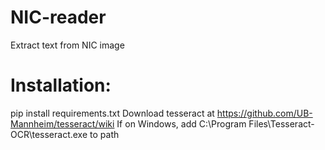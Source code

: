 # NIC-reader
Extract text from NIC image

# Installation:
pip install requirements.txt
Download tesseract at https://github.com/UB-Mannheim/tesseract/wiki
If on Windows, add C:\Program Files\Tesseract-OCR\tesseract.exe to path
